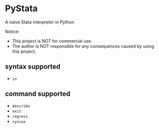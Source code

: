 # PyStata

A naive Stata interpreter in Python

Notice:

- This project is NOT for commercial use.
- The author is NOT responsible for any consequences caused by using this project.

## syntax supported

- `in`

## command supported

- `describe`
- `exit`
- `regress`
- `sysuse`